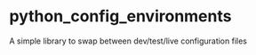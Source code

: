 python_config_environments
==========================

A simple library to swap between dev/test/live configuration files
